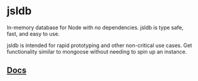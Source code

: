 # jsldb

In-memory database for Node with no dependencies. jsldb is type safe, fast, and easy to use.

jsldb is intended for rapid prototyping and other non-critical use cases. Get functionality similar to mongoose without needing to spin up an instance.

## [Docs](connect/api.md)